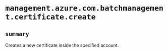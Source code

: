 # `management.azure.com.batchmanagement.certificate.create`

## `summary`
Creates a new certificate inside the specified account.


